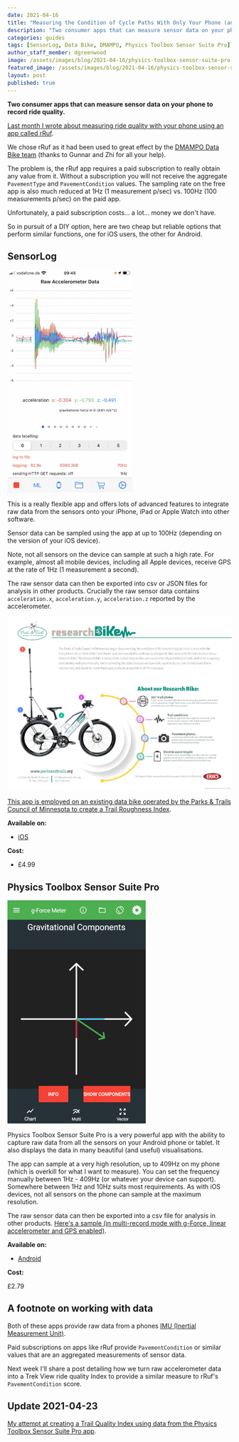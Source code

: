 ```yaml
---
date: 2021-04-16
title: "Measuring the Condition of Cycle Paths With Only Your Phone (an update)"
description: "Two consumer apps that can measure sensor data on your phone to record ride quality."
categories: guides
tags: [SensorLog, Data Bike, DMAMPO, Physics Toolbox Sensor Suite Pro]
author_staff_member: dgreenwood
image: /assets/images/blog/2021-04-16/physics-toolbox-sensor-suite-pro-meta.jpeg
featured_image: /assets/images/blog/2021-04-16/physics-toolbox-sensor-suite-pro-sm.jpeg
layout: post
published: true
---
```


**Two consumer apps that can measure sensor data on your phone to record ride quality.**

[Last month I wrote about measuring ride quality with your phone using an app called rRuf](/blog/2021/measuring-condition-cycle-paths-phone).

We chose rRuf as it had been used to great effect by the [DMAMPO Data Bike team](https://dmampo.org/data-bike/) (thanks to Gunnar and Zhi for all your help).

The problem is, the rRuf app requires a paid subscription to really obtain any value from it. Without a subscription you will not receive the aggregate `PavementType` and `PavementCondition` values. The sampling rate on the free app is also much reduced at 1Hz (1 measurement p/sec) vs. 100Hz (100 measurements p/sec) on the paid app.

Unfortunately, a paid subscription costs... a lot... money we don't have.

So in pursuit of a DIY option, here are two cheap but reliable options that perform similar functions, one for iOS users, the other for Android.

## SensorLog

<img class="img-fluid" src="/assets/images/blog/2021-04-16/sensorlog.jpeg" alt="SensorLog iOS app" title="SensorLog iOS app" />

This is a really flexible app and offers lots of advanced features to integrate raw data from the sensors onto your iPhone, iPad or Apple Watch into other software. 

Sensor data can be sampled using the app at up to 100Hz (depending on the version of your iOS device).

Note, not all sensors on the device can sample at such a high rate. For example, almost all mobile devices, including all Apple devices, receive GPS at the rate of 1Hz (1 measurement a second).

The raw sensor data can then be exported into csv or JSON files for analysis in other products. Crucially the raw sensor data contains `acceleration.x`, `acceleration.y`, `acceleration.z` reported by the accelerometer.


<img class="img-fluid" src="/assets/images/blog/2021-04-16/ResearchBikeInfographic-sm.jpeg" alt="Minnesota Research Bike" title="Minnesota Research Bike" />

[This app is employed on an existing data bike operated by the Parks & Trails Council of Minnesota to create a Trail Roughness Index](https://www.parksandtrails.org/2018/07/31/researchbike-adventure-underway/).

**Available on:**

* [iOS](https://apps.apple.com/gb/app/sensorlog/id388014573)

**Cost:**

* £4.99

## Physics Toolbox Sensor Suite Pro

<img class="img-fluid" src="/assets/images/blog/2021-04-16/Physics-Toolbox-Accelerometer-app.png" alt="Physics Toolbox Accelerometer app" title="Physics Toolbox Accelerometer app" />

Physics Toolbox Sensor Suite Pro is a very powerful app with the ability to capture raw data from all the sensors on your Android phone or tablet. It also displays the data in many beautiful (and useful) visualisations.

The app can sample at a very high resolution, up to 409Hz on my phone (which is overkill for what I want to measure). You can set the frequency manually between 1Hz - 409Hz (or whatever your device can support). Somewhere between 1Hz and 10Hz suits most requirements. As with iOS devices, not all sensors on the phone can sample at the maximum resolution.

The raw sensor data can then be exported into a csv file for analysis in other products. [Here's a sample (in multi-record mode with g-Force, linear accelerometer and GPS enabled)](https://docs.google.com/spreadsheets/d/1IkbSO9RulsnjQ96o9nOZjmstZ1gmCnF9bo5q22K5ASQ/edit#gid=1315472714).

**Available on:**

* [Android](https://play.google.com/store/apps/details?id=net.vieyrasoftware.physicstoolboxsuitepro&hl=en_GB&gl=US)

**Cost:**

£2.79

## A footnote on working with data

Both of these apps provide raw data from a phones [IMU (Inertial Measurement Unit)](/blog/2020/360-camera-sensors-imu-accelerometer-gyroscope-magnetometer).

Paid subscriptions on apps like rRuf provide `PavementCondition` or similar values that are an aggregated measurements of sensor data.

Next week I'll share a post detailing how we turn raw accelerometer data into a Trek View ride quality Index to provide a similar measure to rRuf's `PavementCondition` score.

## Update 2021-04-23

[My attempt at creating a Trail Quality Index using data from the Physics Toolbox Sensor Suite Pro app](/blog/2021/trek-view-ride-quality-index).